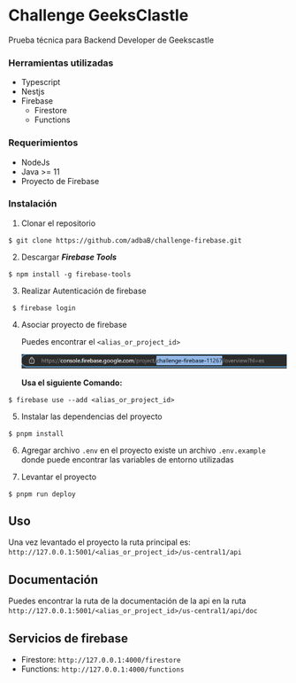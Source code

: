 # Challenge GeeksClastle
Prueba técnica para Backend Developer de Geekscastle
### Herramientas utilizadas
- Typescript
- Nestjs
- Firebase
  - Firestore
  - Functions

### Requerimientos 
* NodeJs
* Java >= 11 
* Proyecto de Firebase


### Instalación 

1. Clonar el repositorio
~~~  
$ git clone https://github.com/adbaB/challenge-firebase.git
~~~

2. Descargar ***Firebase Tools***
~~~
$ npm install -g firebase-tools
~~~

3. Realizar Autenticación de firebase
~~~
 $ firebase login
~~~
4. Asociar proyecto de firebase

   Puedes encontrar el `<alias_or_project_id>`
   
   ![Texto alternativo](/img/link_proyecto.png)

    **Usa el siguiente Comando:**
  ~~~
  $ firebase use --add <alias_or_project_id>
  ~~~
5. Instalar las dependencias del proyecto

~~~
$ pnpm install
~~~
6. Agregar archivo `.env` en el proyecto existe un archivo `.env.example` donde puede encontrar las variables de entorno utilizadas


7. Levantar el proyecto
~~~
$ pnpm run deploy 
~~~

## Uso

Una vez levantado el proyecto la ruta principal es: `http://127.0.0.1:5001/<alias_or_project_id>/us-central1/api`

## Documentación 
Puedes encontrar la ruta de la documentación de la api en la ruta `http://127.0.0.1:5001/<alias_or_project_id>/us-central1/api/doc`

## Servicios de firebase 

-  Firestore: `http://127.0.0.1:4000/firestore`
-  Functions: `http://127.0.0.1:4000/functions`







